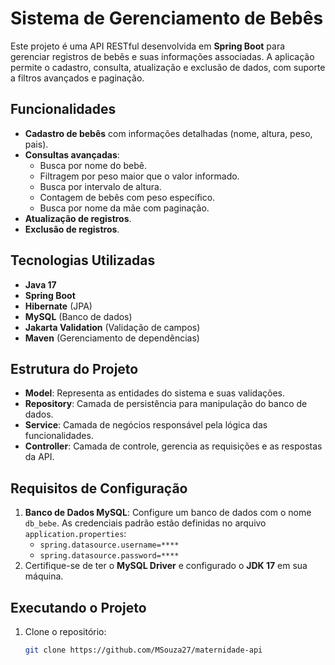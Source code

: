 # Sistema de Gerenciamento de Bebês

Este projeto é uma API RESTful desenvolvida em **Spring Boot** para gerenciar registros de bebês e suas informações associadas. A aplicação permite o cadastro, consulta, atualização e exclusão de dados, com suporte a filtros avançados e paginação.

## Funcionalidades

- **Cadastro de bebês** com informações detalhadas (nome, altura, peso, pais).
- **Consultas avançadas**:
  - Busca por nome do bebê.
  - Filtragem por peso maior que o valor informado.
  - Busca por intervalo de altura.
  - Contagem de bebês com peso específico.
  - Busca por nome da mãe com paginação.
- **Atualização de registros**.
- **Exclusão de registros**.

## Tecnologias Utilizadas

- **Java 17**
- **Spring Boot**
- **Hibernate** (JPA)
- **MySQL** (Banco de dados)
- **Jakarta Validation** (Validação de campos)
- **Maven** (Gerenciamento de dependências)

## Estrutura do Projeto

- **Model**: Representa as entidades do sistema e suas validações.
- **Repository**: Camada de persistência para manipulação do banco de dados.
- **Service**: Camada de negócios responsável pela lógica das funcionalidades.
- **Controller**: Camada de controle, gerencia as requisições e as respostas da API.

## Requisitos de Configuração

1. **Banco de Dados MySQL**: Configure um banco de dados com o nome `db_bebe`. As credenciais padrão estão definidas no arquivo `application.properties`:
    - `spring.datasource.username=****`
    - `spring.datasource.password=****`
2. Certifique-se de ter o **MySQL Driver** e configurado o **JDK 17** em sua máquina.

## Executando o Projeto

1. Clone o repositório:
   ```bash 
   git clone https://github.com/MSouza27/maternidade-api

